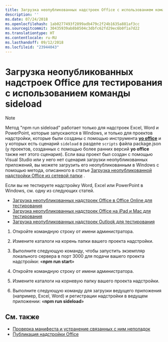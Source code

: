 ```yaml
---
title: Загрузка неопубликованных надстроек Office с использованием команды sideload
description: ''
ms.date: 07/24/2018
ms.openlocfilehash: 1ab0277493f2899adb479c2f24b1635a881af3cc
ms.sourcegitcommit: 30435939ab8b8504c3dbfc62fd29ec6b0f1a7d22
ms.translationtype: HT
ms.contentlocale: ru-RU
ms.lasthandoff: 09/12/2018
ms.locfileid: "23944043"
---
```

# <a name="sideload-office-add-ins-for-testing-using-the-sideload-command"></a>Загрузка неопубликованных надстроек Office для тестирования с использованием **команды sideload**
 >[!NOTE]
>Метод "npm run sideload" работает только для надстроек Excel, Word и PowerPoint, которые запускаются в Windows, и только для проектов надстройки, которые были созданы с помощью инструмента [**yo office**](https://github.com/OfficeDev/generator-office)   и у которых есть сценарий `sideload` в разделе `scripts` файла package.json (у проектов, созданных с помощью более ранних версий **yo office** также нет этого сценария). Если ваш проект был создан с помощью Visual Studio или у него нет сценария загрузки неопубликованных приложений, вы можете загрузить его неопубликованным в Windows с помощью метода, описанного в статье [ Загрузка неопубликованной надстройки Office из сетевой папки](create-a-network-shared-folder-catalog-for-task-pane-and-content-add-ins.md) .
>
> Если вы не тестируете надстройку Word, Excel или PowerPoint в Windows, см. одну из следующих статей.
> 
> - [Загрузка неопубликованных надстроек Office в Office Online для тестирования](sideload-office-add-ins-for-testing.md)
> - [Загрузка неопубликованных надстроек Office на iPad и Mac для тестирования](sideload-an-office-add-in-on-ipad-and-mac.md)
> - [Загрузка неопубликованных надстроек Outlook для тестирования](https://docs.microsoft.com/outlook/add-ins/sideload-outlook-add-ins-for-testing)

1. Откройте командную строку от имени администратора.

2. Измените каталоги на корень папки вашего проекта надстройки.

3. Выполните следующую команду, чтобы запустить экземпляр локального сервера в порт 3000 для подачи вашего проекта надстройки: «**npm run start**»

4. Откройте командную строку от имени администратора.

5. Измените каталоги на корневую папку вашего проекта надстройки.

6. Выполните следующую команду для загрузки ведущего приложения (например, Excel, Word) и регистрации надстройки в ведущем приложении: «**npm run sideload**»

## <a name="see-also"></a>См. также

- [Проверка манифеста и устранение связанных с ним неполадок](troubleshoot-manifest.md)
- [Публикация надстройки Office](../publish/publish.md)
